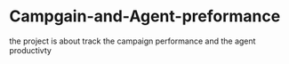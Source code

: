 # Campgain-and-Agent-preformance
the project is about track the campaign performance and the agent productivty 
